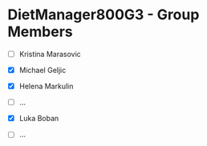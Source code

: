 # DietManager800G3 - Group Members

- [ ] Kristina Marasovic 
- [x] Michael Geljic
- [x] Helena Markulin
- [ ] ...
- [x] Luka Boban
- [ ] ...

